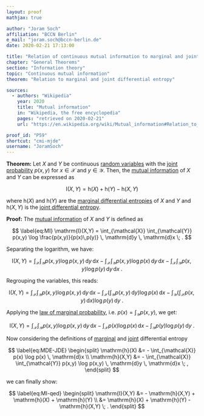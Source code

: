 ```yaml
---
layout: proof
mathjax: true

author: "Joram Soch"
affiliation: "BCCN Berlin"
e_mail: "joram.soch@bccn-berlin.de"
date: 2020-02-21 17:13:00

title: "Relation of continuous mutual information to marginal and joint differential entropy"
chapter: "General Theorems"
section: "Information theory"
topic: "Continuous mutual information"
theorem: "Relation to marginal and joint differential entropy"

sources:
  - authors: "Wikipedia"
    year: 2020
    title: "Mutual information"
    in: "Wikipedia, the free encyclopedia"
    pages: "retrieved on 2020-02-21"
    url: "https://en.wikipedia.org/wiki/Mutual_information#Relation_to_conditional_and_joint_entropy"

proof_id: "P59"
shortcut: "cmi-mjde"
username: "JoramSoch"
---
```



**Theorem:** Let $X$ and $Y$ be continuous [random variables](/D/rvar) with the [joint probability](/D/prob-joint) $p(x,y)$ for $x \in \mathcal{X}$ and $y \in \mathcal{Y}$. Then, the [mutual information](/D/mi) of $X$ and $Y$ can be expressed as

$$ \label{eq:cmi-mjde}
\mathrm{I}(X,Y) = \mathrm{h}(X) + \mathrm{h}(Y) - \mathrm{h}(X,Y)
$$

where $\mathrm{h}(X)$ and $\mathrm{h}(Y)$ are the [marginal differential entropies](/D/dent) of $X$ and $Y$ and $\mathrm{h}(X,Y)$ is the [joint differential entropy](/D/dent-joint).


**Proof:** The [mutual information](/D/mi) of $X$ and $Y$ is defined as

$$ \label{eq:MI}
\mathrm{I}(X,Y) = \int_{\mathcal{X}} \int_{\mathcal{Y}} p(x,y) \log \frac{p(x,y)}{p(x)\,p(y)} \, \mathrm{d}y \, \mathrm{d}x \; .
$$

Separating the logarithm, we have:

$$ \label{eq:MI-s1}
\mathrm{I}(X,Y) = \int_{\mathcal{X}} \int_{\mathcal{Y}} p(x,y) \log p(x,y) \, \mathrm{d}y \, \mathrm{d}x - \int_{\mathcal{X}} \int_{\mathcal{Y}} p(x,y) \log p(x) \, \mathrm{d}y \, \mathrm{d}x - \int_{\mathcal{X}} \int_{\mathcal{Y}} p(x,y) \log p(y) \, \mathrm{d}y \, \mathrm{d}x \; .
$$

Regrouping the variables, this reads:

$$ \label{eq:MI-s2}
\mathrm{I}(X,Y) = \int_{\mathcal{X}} \int_{\mathcal{Y}} p(x,y) \log p(x,y) \, \mathrm{d}y \, \mathrm{d}x - \int_{\mathcal{X}} \left( \int_{\mathcal{Y}} p(x,y) \, \mathrm{d}y \right) \log p(x) \, \mathrm{d}x - \int_{\mathcal{Y}} \left( \int_{\mathcal{X}} p(x,y) \, \mathrm{d}x \right) \log p(y) \, \mathrm{d}y \; .
$$

Applying the [law of marginal probability](/P/prob-lmp), i.e. $p(x) = \int_{\mathcal{Y}} p(x,y)$, we get:

$$ \label{eq:MI-s3}
\mathrm{I}(X,Y) = \int_{\mathcal{X}} \int_{\mathcal{Y}} p(x,y) \log p(x,y) \, \mathrm{d}y \, \mathrm{d}x - \int_{\mathcal{X}} p(x) \log p(x) \, \mathrm{d}x - \int_{\mathcal{Y}} p(y) \log p(y) \, \mathrm{d}y \; .
$$

Now considering the definitions of [marginal](/D/dent) and [joint](/D/dent-joint) differential entropy

$$ \label{eq:MDE-JDE}
\begin{split}
\mathrm{h}(X) &= - \int_{\mathcal{X}} p(x) \log p(x) \, \mathrm{d}x \\
\mathrm{h}(X,Y) &= - \int_{\mathcal{X}} \int_{\mathcal{Y}} p(x,y) \log p(x,y) \, \mathrm{d}y \, \mathrm{d}x \; ,
\end{split}
$$

we can finally show:

$$ \label{eq:MI-qed}
\begin{split}
\mathrm{I}(X,Y) &= - \mathrm{h}(X,Y) + \mathrm{h}(X) + \mathrm{h}(Y) \\
&= \mathrm{h}(X) + \mathrm{h}(Y) - \mathrm{h}(X,Y) \; .
\end{split}
$$